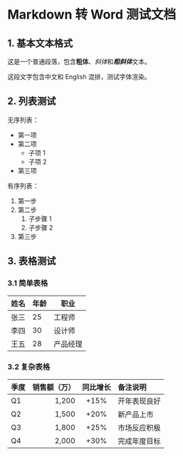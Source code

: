 # Markdown 转 Word 测试文档

## 1. 基本文本格式

这是一个普通段落，包含**粗体**、*斜体*和***粗斜体***文本。

这段文字包含中文和 English 混排，测试字体渲染。

## 2. 列表测试

无序列表：
- 第一项
- 第二项
  - 子项 1
  - 子项 2
- 第三项

有序列表：
1. 第一步
2. 第二步
   1. 子步骤 1
   2. 子步骤 2
3. 第三步

## 3. 表格测试

### 3.1 简单表格

| 姓名 | 年龄 | 职业 |
|------|------|------|
| 张三 | 25 | 工程师 |
| 李四 | 30 | 设计师 |
| 王五 | 28 | 产品经理 |

### 3.2 复杂表格

| 季度 | 销售额（万） | 同比增长 | 备注说明 |
|:-----|------------:|:--------:|:---------|
| Q1 | 1,200 | +15% | 开年表现良好 |
| Q2 | 1,500 | +20% | 新产品上市 |
| Q3 | 1,800 | +25% | 市场反应积极 |
| Q4 | 2,000 | +30% | 完成年度目标 |
